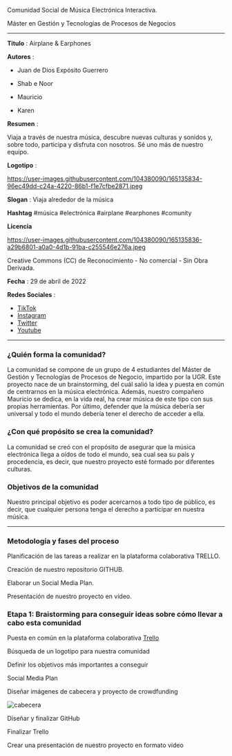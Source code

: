 

Comunidad Social de Música Electrónica Interactiva.

Máster en Gestión y Tecnologías de Procesos de Negocios

----

**Titulo** : Airplane & Earphones

**Autores** :

* Juan de Dios Expósito Guerrero

* Shab e Noor 

* Mauricio

* Karen


**Resumen** :

Viaja a través de nuestra música, descubre nuevas culturas y sonidos y, sobre todo, participa y disfruta con nosotros. Sé uno más de nuestro equipo.

**Logotipo** :

https://user-images.githubusercontent.com/104380090/165135834-96ec49dd-c24a-4220-86b1-f1e7cfbe2871.jpeg

**Slogan** : Viaja alrededor de la música

**Hashtag** #música #electrónica #airplane #earphones #comunity

**Licencia**

https://user-images.githubusercontent.com/104380090/165135836-a29b6801-a0a0-4d1b-91ba-c255546e276a.jpeg

Creative Commons (CC) de Reconocimiento - No comercial - Sin Obra Derivada. 

**Fecha** : 29 de abril de 2022

**Redes Sociales** : 

* [TikTok](https://www.tiktok.com/es/)
* [Instagram](https://www.instagram.com/) 
* [Twitter](https://twitter.com/home?lang=es)
* [Youtube](https://www.youtube.com/) 
 

--- 

### ¿Quién forma la comunidad?

La comunidad se compone de un grupo de 4 estudiantes del Máster de Gestión y Tecnologías de Procesos de Negocio, impartido por la UGR. Este proyecto nace de un brainstorming, del cuál salió la idea y puesta en común de centrarnos en la música electrónica. Además, nuestro compañero Mauricio se dedica, en la vida real, ha crear música de este tipo con sus propias herramientas. Por último, defender que la música debería ser universal y todo el mundo debería tener el derecho de acceder a ella.

### ¿Con qué propósito se crea la comunidad?

La comunidad se creó con el propósito de asegurar que la música electrónica llega a oídos de todo el mundo, sea cual sea su país y procedencia, es decir, que nuestro proyecto esté formado por diferentes culturas.

### Objetivos de la comunidad

Nuestro principal objetivo es poder acercarnos a todo tipo de público, es decir, que cualquier persona tenga el derecho a participar en nuestra música.

--- 

### Metodología y fases del proceso

Planificación de las tareas a realizar en la plataforma colaborativa TRELLO.

Creación de nuestro repositorio GITHUB.

Elaborar un Social Media Plan.

Presentación de nuestro proyecto en vídeo.


### Etapa 1: Braistorming para conseguir ideas sobre cómo llevar a cabo esta comunidad 

Puesta en común en la plataforma colaborativa [Trello](https://trello.com/b/IHGkNw3p/lusers)

Búsqueda de un logotipo para nuestra comunidad

Definir los objetivos más importantes a conseguir

Social Media Plan

Diseñar imágenes de cabecera y proyecto de crowdfunding

![cabecera](https://user-images.githubusercontent.com/103737993/164498408-5da7cbc4-aebe-4870-b03e-c062269c1e43.png)

Diseñar y finalizar GitHub

Finalizar Trello

Crear una presentación de nuestro proyecto en formato vídeo
